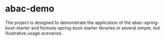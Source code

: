 # abac-demo
 The project is designed to demonstrate the application of the abac-spring-boot-starter and formula-spring-boot-starter libraries in several simple, but illustrative usage scenarios.
